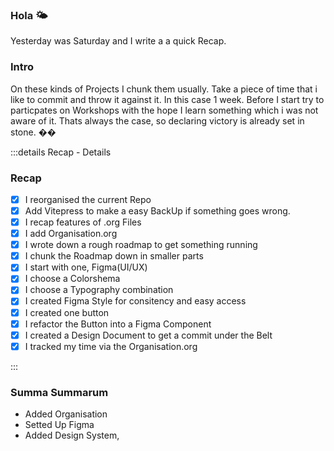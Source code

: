 ### Hola 🌤️

Yesterday was Saturday and I write a a quick Recap.

### Intro

On these kinds of Projects I chunk them usually. Take a piece of time that i like to commit and throw it against it. In this case 1 week.
Before I start try to particpates on Workshops with the hope I learn something which i was not aware of it.
Thats always the case, so declaring victory is already set in stone. ��

:::details Recap - Details

### Recap

- [x] I reorganised the current Repo
- [x] Add Vitepress to make a easy BackUp if something goes wrong.
- [x] I recap features of .org Files 
- [x] I add Organisation.org
- [x] I wrote down a rough roadmap to get something running
- [x] I chunk the Roadmap down in smaller parts
- [x] I start with one, Figma(UI/UX)
- [x] I choose a Colorshema
- [x] I choose a Typography combination
- [x] I created Figma Style for consitency and easy access
- [x] I created one button
- [x] I refactor the Button into a Figma Component
- [x] I created a Design Document to get a commit under the Belt
- [x] I tracked my time via the Organisation.org

:::

### Summa Summarum

- Added Organisation 
- Setted Up Figma 
- Added Design System,
